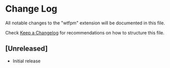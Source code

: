 # Change Log

All notable changes to the "wtfpm" extension will be documented in this file.

Check [Keep a Changelog](http://keepachangelog.com/) for recommendations on how to structure this file.

## [Unreleased]

- Initial release